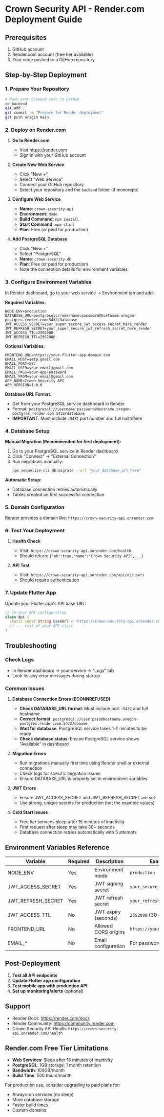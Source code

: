 # Crown Security API - Render.com Deployment Guide

## Prerequisites
1. GitHub account
2. Render.com account (free tier available)
3. Your code pushed to a GitHub repository

## Step-by-Step Deployment

### 1. Prepare Your Repository
```bash
# Push your backend code to GitHub
cd backend
git add .
git commit -m "Prepare for Render deployment"
git push origin main
```

### 2. Deploy on Render.com

1. **Go to Render.com**
   - Visit https://render.com
   - Sign in with your GitHub account

2. **Create New Web Service**
   - Click "New +"
   - Select "Web Service"
   - Connect your GitHub repository
   - Select your repository and the `backend` folder (if monorepo)

3. **Configure Web Service**
   - **Name**: `crown-security-api`
   - **Environment**: `Node`
   - **Build Command**: `npm install`
   - **Start Command**: `npm start`
   - **Plan**: Free (or paid for production)

4. **Add PostgreSQL Database**
   - Click "New +"
   - Select "PostgreSQL"
   - **Name**: `crown-security-db`
   - **Plan**: Free (or paid for production)
   - Note the connection details for environment variables

### 3. Configure Environment Variables

In Render dashboard, go to your web service → Environment tab and add:

**Required Variables:**
```
NODE_ENV=production
DATABASE_URL=postgresql://username:password@hostname.oregon-postgres.render.com:5432/database
JWT_ACCESS_SECRET=your_super_secure_jwt_access_secret_here_render
JWT_REFRESH_SECRET=your_super_secure_jwt_refresh_secret_here_render
JWT_ACCESS_TTL=2592000
JWT_REFRESH_TTL=2592000
```

**Optional Variables:**
```
FRONTEND_URL=https://your-flutter-app-domain.com
EMAIL_HOST=smtp.gmail.com
EMAIL_PORT=587
EMAIL_USER=your-email@gmail.com
EMAIL_PASS=your-app-password
EMAIL_FROM=your-email@gmail.com
APP_NAME=Crown Security API
APP_VERSION=1.0.0
```

**Database URL Format:**
- Get from your PostgreSQL service dashboard in Render
- Format: `postgresql://username:password@hostname.oregon-postgres.render.com:5432/database`
- **IMPORTANT**: Must include `:5432` port number and full hostname

### 4. Database Setup

**Manual Migration (Recommended for first deployment):**
1. Go to your PostgreSQL service in Render dashboard
2. Click "Connect" → "External Connection"
3. Run migrations manually:
   ```bash
   npx sequelize-cli db:migrate --url "your_database_url_here"
   ```

**Automatic Setup:**
- Database connection retries automatically
- Tables created on first successful connection

### 5. Domain Configuration

Render provides a domain like: `https://crown-security-api.onrender.com`

### 6. Test Your Deployment

1. **Health Check**
   - Visit: `https://crown-security-api.onrender.com/health`
   - Should return: `{"ok":true,"name":"Crown Security API",...}`

2. **API Test**
   - Visit: `https://crown-security-api.onrender.com/api/v1/users`
   - Should require authentication

### 7. Update Flutter App

Update your Flutter app's API base URL:

```dart
// In your API configuration
class Api {
  static const String baseUrl = 'https://crown-security-api.onrender.com/api/v1';
  // ... rest of your API class
}
```

## Troubleshooting

### Check Logs
- In Render dashboard → your service → "Logs" tab
- Look for any error messages during startup

### Common Issues

1. **Database Connection Errors (ECONNREFUSED)**
   - **Check DATABASE_URL format**: Must include port `:5432` and full hostname
   - **Correct format**: `postgresql://user:pass@hostname.oregon-postgres.render.com:5432/dbname`
   - **Wait for database**: PostgreSQL service takes 1-2 minutes to be ready
   - **Check database status**: Ensure PostgreSQL service shows "Available" in dashboard

2. **Migration Errors**
   - Run migrations manually first time using Render shell or external connection
   - Check logs for specific migration issues
   - Ensure DATABASE_URL is properly set in environment variables

3. **JWT Errors**
   - Ensure JWT_ACCESS_SECRET and JWT_REFRESH_SECRET are set
   - Use strong, unique secrets for production (not the example values)

4. **Cold Start Issues**
   - Free tier services sleep after 15 minutes of inactivity
   - First request after sleep may take 30+ seconds
   - Database connection retries automatically with 5 attempts

## Environment Variables Reference

| Variable | Required | Description | Example |
|----------|----------|-------------|---------|
| NODE_ENV | Yes | Environment mode | `production` |
| JWT_ACCESS_SECRET | Yes | JWT signing secret | `your_secure_secret_here` |
| JWT_REFRESH_SECRET | Yes | JWT refresh secret | `your_refresh_secret_here` |
| JWT_ACCESS_TTL | No | JWT expiry (seconds) | `2592000` (30 days) |
| FRONTEND_URL | No | Allowed CORS origins | `https://yourapp.com` |
| EMAIL_* | No | Email configuration | For password reset |

## Post-Deployment

1. **Test all API endpoints**
2. **Update Flutter app configuration**
3. **Test mobile app with production API**
4. **Set up monitoring/alerts** (optional)

## Support

- Render Docs: https://render.com/docs
- Render Community: https://community.render.com
- Crown Security API Health: `https://crown-security-api.onrender.com/health`

## Render.com Free Tier Limitations

- **Web Services**: Sleep after 15 minutes of inactivity
- **PostgreSQL**: 1GB storage, 1 month retention
- **Bandwidth**: 100GB/month
- **Build Time**: 500 hours/month

For production use, consider upgrading to paid plans for:
- Always-on services (no sleep)
- More database storage
- Faster build times
- Custom domains
